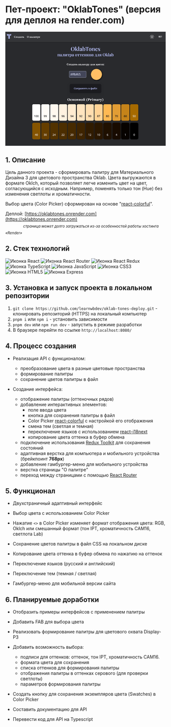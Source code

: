 # Пет-проект: "OklabTones" (версия для деплоя на render.com)

![Стартовый экран сайта](screenshot.png)

## 1. Описание

Цель данного проекта - сформировать палитру для Материального Дизайна 3 для цветового пространства Oklab. Цвета выгружаются в формате Oklch, который позволяет легче изменить цвет на цвет, согласующийся с исходным. Например, поменять только тон (Hue) без изменения светлоты и хроматичности.

Выбор цвета (Color Picker) сформирован на основе "[react-colorful](https://www.npmjs.com/package/react-colorful)".

Деплой: [https://oklabtones.onrender.com](https://oklabtones.onrender.com)
<br>&emsp;&emsp;&emsp;&emsp;<sub>*страница может долго загружаться из-за особенностей работы хостинга «Render»*</sub>

## 2. Стек технологий

![Иконка React](https://img.shields.io/badge/React-20232A?logo=react&style=for-the-badge)
![Иконка React Router](https://img.shields.io/badge/React_Router-CA4245?logo=react-router&logoColor=white&style=for-the-badge)
![Иконка React Redux](https://img.shields.io/badge/React_Redux-764ABC?logo=redux&logoColor=white&style=for-the-badge)
![Иконка TypeScript](https://img.shields.io/badge/TypeScript-3178C6?logo=typescript&logoColor=white&style=for-the-badge)
![Иконка JavaScript](https://img.shields.io/badge/JavaScript-323330?logo=javascript&logoColor=F7DF1E&style=for-the-badge)
![Иконка CSS3](https://img.shields.io/badge/CSS3-1572B6?logo=css3&logoColor=white&style=for-the-badge)
![Иконка HTML5](https://img.shields.io/badge/HTML5-E34F26?logo=html5&logoColor=white&style=for-the-badge)
![Иконка Express](https://img.shields.io/badge/Express-000?logo=express&logoColor=white&style=for-the-badge)

## 3. Установка и запуск проекта в локальном репозитории

1. `git clone https://github.com/learnwbdev/oklab-tones-deploy.git` - клонировать репозиторий (HTTPS) на локальный компьютер
2. `pnpm i` или `npm i` - установить зависимости
4. `pnpm dev` или `npm run dev` - запустить в режиме разработки
5. В браузере перейти по ссылке `http://localhost:8080/`

## 4. Процесс создания

- Реализация API с функционалом:
    - преобразование цвета в разные цветовые пространства
    - формирование палитры
    - сохранение цветов палитры в файл

- Создание интерфейса:
    - отображение палитры (оттеночных рядов)
    - добавление интерактивных элементов:
        - поле ввода цвета
        - кнопка для сохранения палитры в файл
        - Color Picker [react-colorful](https://www.npmjs.com/package/react-colorful) c настройкой его отображения
        - смена тем (светлая и темная)
        - переключение языков с использованием [react-i18next](https://www.npmjs.com/package/react-i18next)
        - копирование цвета оттенка в буфер обмена
    - подключение использования [Redux Toolkit](https://www.npmjs.com/package/@reduxjs/toolkit) для сохранения состояний
    - адаптивная верстка для компьютера и мобильного устройства (брейкпоинт **768px**)
    - добавление гамбургер-меню для мобильного устройства
    - верстка страницы "О палитре"
    - переход между страницами с помощью [React Router](https://www.npmjs.com/package/react-router-dom)

## 5. Функционал

- Двухстраничный адаптивный интерфейс

- Выбор цвета с использованием Color Picker
- Нажатие `<>` в Color Picker изменяет формат отображения цвета: RGB, Oklch или смешанный формат (тон IPT, хроматичность CAM16, светлота Lab)
- Сохранение цветов палитры в файл CSS на локальном диске
- Копирование цвета оттенка в буфер обмена по нажатию на оттенок
- Переключение языков (русский и английский)
- Переключение тем (темная / светлая)
- Гамбургер-меню для мобильной версии сайта

## 6. Планируемые доработки

- Отобразить примеры интерфейсов с применением палитры

- Добавить FAB для выбора цвета
- Реализовать формирование палитры для цветового охвата Display-P3
- Добавить возможность выбора:
    - подписи для оттенков: оттенок, тон IPT, хроматичность CAM16.
    - формата цвета для сохранения
    - списка оттенков для формирования палитры
    - отображения палитры в оттенках серового (для проверки светлоты)
    - параметров формирования палитры
- Создать кнопку для сохранения экземпляров цвета (Swatches) в Color Picker
- Cоставить документацию для API
- Перевести код для API на Typescript
